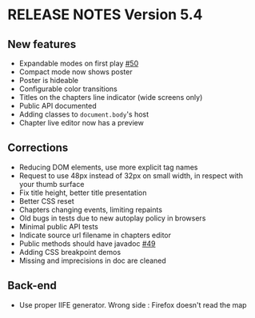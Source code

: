 RELEASE NOTES Version 5.4
=========================

New features
------------
 
 * Expandable modes on first play [#50](https://github.com/dascritch/cpu-audio/issues/50)
 * Compact mode now shows poster
 * Poster is hideable
 * Configurable color transitions
 * Titles on the chapters line indicator (wide screens only)
 * Public API documented
 * Adding classes to `document.body`'s host
 * Chapter live editor now has a preview

Corrections
-----------

 * Reducing DOM elements, use more explicit tag names
 * Request to use 48px instead of 32px on small width, in respect with your thumb surface
 * Fix title height, better title presentation
 * Better CSS reset
 * Chapters changing events, limiting repaints
 * Old bugs in tests due to new autoplay policy in browsers
 * Minimal public API tests
 * Indicate source url filename in chapters editor
 * Public methods should have javadoc [#49](https://github.com/dascritch/cpu-audio/issues/49)
 * Adding CSS breakpoint demos
 * Missing and imprecisions in doc are cleaned

Back-end
--------

 * Use proper IIFE generator. Wrong side : Firefox doesn't read the map
